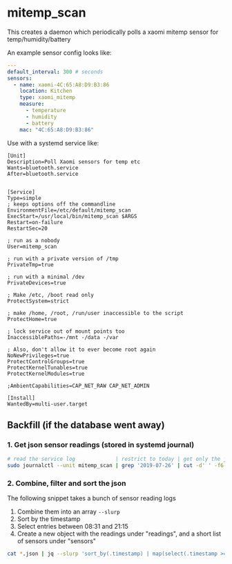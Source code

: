 # mitemp_scan

This creates a daemon which periodically polls a xaomi mitemp sensor for temp/humidity/battery

An example sensor config looks like:

``` yaml
---
default_interval: 300 # seconds
sensors:
  - name: xaomi-4C:65:A8:D9:B3:86
    location: Kitchen
    type: xaomi_mitemp
    measure:
      - temperature
      - humidity
      - battery
    mac: "4C:65:A8:D9:B3:86"
```

Use with a systemd service like:

```
[Unit]
Description=Poll Xaomi sensors for temp etc
Wants=bluetooth.service
After=bluetooth.service


[Service]
Type=simple
; keeps options off the commandline
EnvironmentFile=/etc/default/mitemp_scan
ExecStart=/usr/local/bin/mitemp_scan $ARGS
Restart=on-failure
RestartSec=20

; run as a nobody
User=mitemp_scan

; run with a private version of /tmp
PrivateTmp=true

; run with a minimal /dev
PrivateDevices=true

; Make /etc, /boot read only
ProtectSystem=strict

; make /home, /root, /run/user inaccessible to the script
ProtectHome=true

; lock service out of mount points too
InaccessiblePaths=-/mnt -/data -/var

; Also, don't allow it to ever become root again
NoNewPrivileges=true
ProtectControlGroups=true
ProtectKernelTunables=true
ProtectKernelModules=true

;AmbientCapabilities=CAP_NET_RAW CAP_NET_ADMIN

[Install]
WantedBy=multi-user.target

```

## Backfill (if the database went away)

### 1. Get json sensor readings (stored in systemd journal)

``` bash
# read the service log             | restrict to today | get only the json (not the systemd timestamps)
sudo journalctl --unit mitemp_scan | grep '2019-07-26' | cut -d' ' -f6- >aster.json
```

### 2. Combine, filter and sort the json

The following snippet takes a bunch of sensor reading logs

1. Combine them into an array `--slurp`
2. Sort by the timestamp
3. Select entries between 08:31 and 21:15
4. Create a new object with the readings under "readings", and a short list of sensors under "sensors"

``` bash
cat *.json | jq --slurp 'sort_by(.timestamp) | map(select(.timestamp >= "2019-07-26T08:31:00")) | map(select(.timestamp <= "2019-07-26T21:15:00")) | {readings: ., sensors: (. | map(.name) | unique) }'
```


